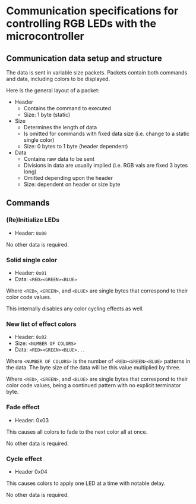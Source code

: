 # Communication specifications for controlling RGB LEDs with the microcontroller

## Communication data setup and structure
The data is sent in variable size packets.
Packets contain both commands and data, including colors to be displayed.

Here is the general layout of a packet:

* Header
    * Contains the command to executed
    * Size: 1 byte (static)
* Size
    * Determines the length of data
    * Is omitted for commands with fixed data size (i.e. change to a static single color)
    * Size: 0 bytes to 1 byte (header dependent)
* Data
    * Contains raw data to be sent
    * Divisions in data are usually implied (i.e. RGB vals are fixed 3 bytes long)
    * Omitted depending upon the header
    * Size: dependent on header or size byte

## Commands

### (Re)Initialize LEDs
* Header: `0x00`

No other data is required.

### Solid single color
* Header: `0x01`
* Data: `<RED><GREEN><BLUE>`

Where `<RED>`, `<GREEN>`, and `<BLUE>` are single bytes that correspond to their color code values.

This internally disables any color cycling effects as well.

### New list of effect colors
* Header: `0x02`
* Size: `<NUMBER OF COLORS>`
* Data: `<RED><GREEN><BLUE>...`

Where `<NUMBER OF COLORS>` is the number of `<RED><GREEN><BLUE>` patterns in the data.
The byte size of the data will be this value multiplied by three.

Where `<RED>`, `<GREEN>`, and `<BLUE>` are single bytes that correspond to their color code values, being a continued pattern with no explicit terminator byte.

### Fade effect
* Header: 0x03

This causes all colors to fade to the next color all at once.

No other data is required.

### Cycle effect
* Header 0x04

This causes colors to apply one LED at a time with notable delay.

No other data is required.
